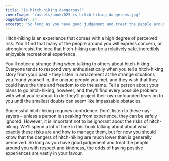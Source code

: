```yaml
---
title: "Is hitch-hiking dangerous?"
coverImage: "/assets/book/025-is-hitch-hiking-dangerous.jpg"
pageNumber: 24
excerpt: "So long as you have good judgement and treat the people around you with respect and kindness, the odds of having positive experiences are vastly in your favour."
---
```


Hitch-hiking is an experience that comes with a high degree of perceived risk. You'll find that many of the people around you will express concern, or strongly resist the idea that hitch-hiking can be a relatively safe, incredibly enjoyable recreational experience.

You'll notice a strange thing when talking to others about hitch-hiking. Everyone tends to respond very enthusiastically when you tell a hitch-hiking story from your past – they listen in amazement at the strange situations you found yourself in, the unique people you met, and they wish that they could have the time and freedom to do the same. Tell a person about your plans to go hitch-hiking, however, and they'll find every possible problem with what you're about to do; they'll project their own unfounded fears on to you until the smallest doubts can seem like impassable obstacles.

Successful hitch-hiking requires confidence. Don't listen to these nay-sayers – unless a person is speaking from experience, they can be safely ignored. However, it is important not to be ignorant about the risks of hitch-hiking. We'll spend a lot of time in this book talking about about what exactly these risks are and how to manage them, but for now you should know that the dangers of hitch-hiking are much lower than is generally perceived. So long as you have good judgement and treat the people around you with respect and kindness, the odds of having positive experiences are vastly in your favour.
